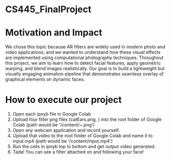 # CS445_FinalProject

# Motivation and Impact
We chose this topic because AR filters are widely used in modern photo and video applications, and we wanted to understand how these visual effects are implemented using computational photography techniques. Throughout this project, we aim to learn how to detect facial features, apply geometric warping, and blend images realistically. Our goal is to build a lightweight but visually engaging animation pipeline that demonstrates seamless overlay of graphical elements on dynamic faces.

# How to execute our project

1. Open each ipnyb file in Google Colab
2. Upload four filter png files (catEars.png, ) into the root folder of Google Colab (path would be '/content/~.png')
3. Open any webcam application and record yourself.
4. Upload that video to the root folder of Google Colab and name it to input.mp4 (path would be '/content/input.mp4')
5. Run the cells in ipnyb top to bottom and get output video generated.
6. Tada! You can see a filter attached on and following your face!
